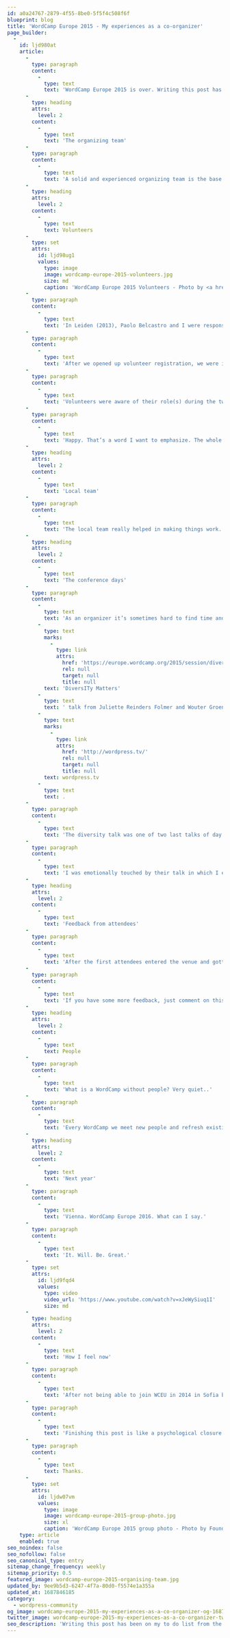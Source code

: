 ```yaml
---
id: a0a24767-2879-4f55-8be0-5f5f4c508f6f
blueprint: blog
title: 'WordCamp Europe 2015 - My experiences as a co-organizer'
page_builder:
  -
    id: ljd980at
    article:
      -
        type: paragraph
        content:
          -
            type: text
            text: 'WordCamp Europe 2015 is over. Writing this post has been on my to do list from the moment I knew I was able to join the organizing team for 2015, so let’s get started and let me tell you more about my experiences.'
      -
        type: heading
        attrs:
          level: 2
        content:
          -
            type: text
            text: 'The organizing team'
      -
        type: paragraph
        content:
          -
            type: text
            text: 'A solid and experienced organizing team is the base for a successful WordCamp. Organizing a WordCamp Europe requires a large team to make sure everything runs as smooth as planned.This years team consisted of the distributed WordCamp Europe team together with the local WordCamp Sevilla team.'
      -
        type: heading
        attrs:
          level: 2
        content:
          -
            type: text
            text: Volunteers
      -
        type: set
        attrs:
          id: ljd98ug1
          values:
            type: image
            image: wordcamp-europe-2015-volunteers.jpg
            size: md
            caption: 'WordCamp Europe 2015 Volunteers - Photo by <a href="https://florianziegler.com/">Florian Ziegler</a>'
      -
        type: paragraph
        content:
          -
            type: text
            text: 'In Leiden (2013), Paolo Belcastro and I were responsible for the volunteers, 50 volunteers that is. This year Luca Sartoni and Rafael Poveda joined me to manage 65 volunteers. During the planning phase, Rafael, Luca and me communicated through weekly meetings on Slack and private messages. Meeting each other before the event felt like we knew each other for years. This resulted in very good understanding of how we work individually and what we could expect from each other during WCEU.'
      -
        type: paragraph
        content:
          -
            type: text
            text: 'After we opened up volunteer registration, we were immediately overwhelmed by the speed and amount of people who wanted to volunteer. This was awesome, as we knew we needed around 70 people to manage all tasks and be sure registration of attendees on day one was not going to slowed down by a shortage of volunteers. For during-the-event communication we used, yes there it is again, Slack. I started a new team and invited all volunteers and the organizing team. Immediately there was interaction between the volunteers, which was great to see! Because of the free WiFi in the venue, people were easy to reach and could use all nice functions of Slack. Well, we just used it to chat, but that sounds nice doesn’t it? It just worked.'
      -
        type: paragraph
        content:
          -
            type: text
            text: 'Volunteers were aware of their role(s) during the two conference days and could use a Volunteer Roles spreadsheet as reference. This was communicated as a Dropbox link through Slack. When briefing started at 7am on Friday, all volunteers knew what to do. THEY TOTALLY ROCKED!! We have had so many pro-active volunteers that, in the case of a question/problem/challenge, we as “managers” were always too late to ask if someone could help. Volunteers just happen to be able to help. Problem solved. Everybody happy.'
      -
        type: paragraph
        content:
          -
            type: text
            text: 'Happy. That’s a word I want to emphasize. The whole organizing team is happy about all the volunteers and how they (or should I say we?) managed to help facilitate such a wonderful event.'
      -
        type: heading
        attrs:
          level: 2
        content:
          -
            type: text
            text: 'Local team'
      -
        type: paragraph
        content:
          -
            type: text
            text: 'The local team really helped in making things work. They knew where to go for diner, what to coolest touristic places were, where to rent bikes to cycle around town and where to find a great location for the WordCamp Europe 2015 after party. Thanks to their knowledge of Sevilla, the local way of doing business and of course the Spanish language, we made it possible for everyone to have good time while in Sevilla, either in the conference areas or outside playing tourist.'
      -
        type: heading
        attrs:
          level: 2
        content:
          -
            type: text
            text: 'The conference days'
      -
        type: paragraph
        content:
          -
            type: text
            text: 'As an organizer it’s sometimes hard to find time and peace to go to a talk an see it from beginning to end. This years WCEU was normal, in which I can say I have only seen two complete talks; Matt’s Q&A and the '
          -
            type: text
            marks:
              -
                type: link
                attrs:
                  href: 'https://europe.wordcamp.org/2015/session/diversity-matters/'
                  rel: null
                  target: null
                  title: null
            text: 'DiversITy Matters'
          -
            type: text
            text: ' talk from Juliette Reinders Folmer and Wouter Groenewold. Check out the other talks on '
          -
            type: text
            marks:
              -
                type: link
                attrs:
                  href: 'http://wordpress.tv/'
                  rel: null
                  target: null
                  title: null
            text: wordpress.tv
          -
            type: text
            text: .
      -
        type: paragraph
        content:
          -
            type: text
            text: 'The diversity talk was one of two last talks of day 2. I joined their talk not just because both speakers are fellow Dutchies, but mainly because I talked to them a lot after the speakers dinner and between sessions, which made me curious to see and hear what they had to tell. From the introduction to the end of the talk I was engaged with both speakers. Juliette is an experienced speaker and together with Wouter she managed to grab the audience attention from the first few sentences. They talked about experiences in the IT industry and Wouter talked about his past. In that past he was bullied a lot. Now he doesn’t want to be ‘victim’ anymore, he wants to show what can be done to feel welcome. Wouter, you rocked on stage!'
      -
        type: paragraph
        content:
          -
            type: text
            text: 'I was emotionally touched by their talk in which I ended up hugging both Wouter and Juliette on stage after their talk to thank them, and to show my appreciation for their very well done talk. Thanks to both of you!'
      -
        type: heading
        attrs:
          level: 2
        content:
          -
            type: text
            text: 'Feedback from attendees'
      -
        type: paragraph
        content:
          -
            type: text
            text: 'After the first attendees entered the venue and gotten their badges, feedback started getting through. All I have heard is positive feedback, telling us how well organized everything was, that the food is great, how good it is to have live translation, that the water taps are refilled often and of course that the WiFi is going on/off/on/off/on/off (hey it’s a conference). This kind of feedback makes organizers fly. We think of a lot of things to make it the best experience for everyone, whether you are a speaker, sponsor, volunteers or ‘just’ an attendee, and what better way to thank us by telling how great everything is.'
      -
        type: paragraph
        content:
          -
            type: text
            text: 'If you have some more feedback, just comment on this post. I love to hear from you.'
      -
        type: heading
        attrs:
          level: 2
        content:
          -
            type: text
            text: People
      -
        type: paragraph
        content:
          -
            type: text
            text: 'What is a WordCamp without people? Very quiet..'
      -
        type: paragraph
        content:
          -
            type: text
            text: 'Every WordCamp we meet new people and refresh existing relations. It doesn’t matter whether you are a junior developer or the head of some mega-big-WordPress company, everybody has an open attitude towards meeting new people and talking with them. That exactly is what makes this community what it is. Language and cultural differences, sexual preference, diet requirements, religion, none of these elements prevent us as a community to connect and cooperate. And with cooperation we help each other to reach our goals.'
      -
        type: heading
        attrs:
          level: 2
        content:
          -
            type: text
            text: 'Next year'
      -
        type: paragraph
        content:
          -
            type: text
            text: 'Vienna. WordCamp Europe 2016. What can I say.'
      -
        type: paragraph
        content:
          -
            type: text
            text: 'It. Will. Be. Great.'
      -
        type: set
        attrs:
          id: ljd9fqd4
          values:
            type: video
            video_url: 'https://www.youtube.com/watch?v=xJeWySiuq1I'
            size: md
      -
        type: heading
        attrs:
          level: 2
        content:
          -
            type: text
            text: 'How I feel now'
      -
        type: paragraph
        content:
          -
            type: text
            text: 'After not being able to join WCEU in 2014 in Sofia because of the first birthday of our daughter, I just had to be at the 2015 edition. Together with my wife, who some of you have met in Sevilla, I arrived on Wednesday before WCEU. From that moment on I lived in a dreamlike phase of happiness and joy. She learned how close we all are in this community and she has had good conversations with a lot of fellow professionals.'
      -
        type: paragraph
        content:
          -
            type: text
            text: 'Finishing this post is like a psychological closure of WCEU 2015. But, since I just can’t delete the #WCEU twitter column in TweetDeck, the feeling of happiness will remain for a few weeks.'
      -
        type: paragraph
        content:
          -
            type: text
            text: Thanks.
      -
        type: set
        attrs:
          id: ljdw07vm
          values:
            type: image
            image: wordcamp-europe-2015-group-photo.jpg
            size: xl
            caption: 'WordCamp Europe 2015 group photo - Photo by Found Art Photography'
    type: article
    enabled: true
seo_noindex: false
seo_nofollow: false
seo_canonical_type: entry
sitemap_change_frequency: weekly
sitemap_priority: 0.5
featured_image: wordcamp-europe-2015-organising-team.jpg
updated_by: 9ee9b5d3-6247-4f7a-80d0-f5574e1a355a
updated_at: 1687846185
category:
  - wordpress-community
og_image: wordcamp-europe-2015-my-experiences-as-a-co-organizer-og-1687812131.png
twitter_image: wordcamp-europe-2015-my-experiences-as-a-co-organizer-twitter-1687812131.png
seo_description: 'Writing this post has been on my to do list from the moment I knew I joined the organizing team for 2015, so let me tell you about my experiences.'
---
```

